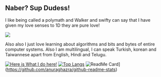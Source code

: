 ## Naber? Sup Dudess!
I like being called a polymath and Walker and swifty
can say that I have given my love senses to 1D
they are pure love!

<img src="http://images6.fanpop.com/image/photos/32600000/1D-Gifs-one-direction-32615616-500-225.gif">

Also also I just love learning about algorithms and bits and bytes of entire computer systems.
Also I am multilingual, I can speak Turkish, korean and Taiwannese apart from English, Hindi and Telugu. 

[![Here is What I do here!](https://github-readme-stats.vercel.app/api?username=Alaska18&count_private=true&show_icons=true&theme=dark)](https://github.com/anuraghazra/github-readme-stats)
[![Top Langs](https://github-readme-stats.vercel.app/api/top-langs/?username=Alaska18&count_private=true&show_icons=true&theme=dark)](https://github.com/anuraghazra/github-readme-stats)
![ReadMe Card](https://github-readme-stats.vercel.app/api/pin/?username=Alaska&repo=https://github.com/Alaska18/barview-android.git)](https://github.com/anuraghazra/github-readme-stats)

